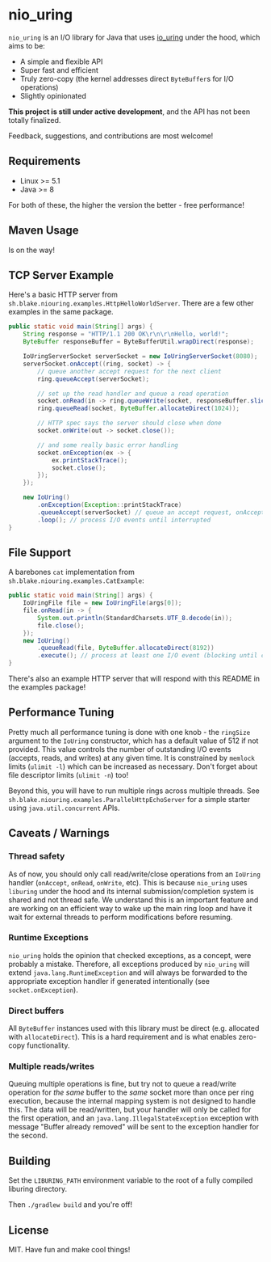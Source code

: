 # nio_uring

`nio_uring` is an I/O library for Java that uses [io_uring](https://en.wikipedia.org/wiki/Io_uring) under the hood, which aims to be:

* A simple and flexible API
* Super fast and efficient
* Truly zero-copy (the kernel addresses direct `ByteBuffer`s for I/O operations)
* Slightly opinionated

**This project is still under active development**, and the API has not been totally finalized.

Feedback, suggestions, and contributions are most welcome!

## Requirements
* Linux >= 5.1
* Java >= 8

For both of these, the higher the version the better - free performance!

## Maven Usage

Is on the way!

## TCP Server Example

Here's a basic HTTP server from `sh.blake.niouring.examples.HttpHelloWorldServer`. There are a few other examples in the same package.

```java
public static void main(String[] args) {
    String response = "HTTP/1.1 200 OK\r\n\r\nHello, world!";
    ByteBuffer responseBuffer = ByteBufferUtil.wrapDirect(response);

    IoUringServerSocket serverSocket = new IoUringServerSocket(8080);
    serverSocket.onAccept((ring, socket) -> {
        // queue another accept request for the next client
        ring.queueAccept(serverSocket);

        // set up the read handler and queue a read operation
        socket.onRead(in -> ring.queueWrite(socket, responseBuffer.slice()));
        ring.queueRead(socket, ByteBuffer.allocateDirect(1024));

        // HTTP spec says the server should close when done
        socket.onWrite(out -> socket.close());

        // and some really basic error handling
        socket.onException(ex -> {
            ex.printStackTrace();
            socket.close();
        });
    });

    new IoUring()
        .onException(Exception::printStackTrace)
        .queueAccept(serverSocket) // queue an accept request, onAccept will be called when a socket connects
        .loop(); // process I/O events until interrupted
}
```

## File Support

A barebones `cat` implementation from `sh.blake.niouring.examples.CatExample`:
```java
public static void main(String[] args) {
    IoUringFile file = new IoUringFile(args[0]);
    file.onRead(in -> {
        System.out.println(StandardCharsets.UTF_8.decode(in));
        file.close();
    });
    new IoUring()
        .queueRead(file, ByteBuffer.allocateDirect(8192))
        .execute(); // process at least one I/O event (blocking until complete)
}
```

There's also an example HTTP server that will respond with this README in the examples package!

## Performance Tuning

Pretty much all performance tuning is done with one knob - the `ringSize` argument to the `IoUring` constructor, which has a default value of 512 if not provided. This value controls the number of outstanding I/O events (accepts, reads, and writes) at any given time. It is constrained by `memlock` limits (`ulimit -l`) which can be increased as necessary. Don't forget about file descriptor limits (`ulimit -n`) too!

Beyond this, you will have to run multiple rings across multiple threads. See `sh.blake.niouring.examples.ParallelHttpEchoServer` for a simple starter using `java.util.concurrent` APIs.

## Caveats / Warnings

### Thread safety

As of now, you should only call read/write/close operations from an `IoUring` handler (`onAccept`, `onRead`, `onWrite`, etc). This is because `nio_uring` uses `liburing` under the hood and its internal submission/completion system is shared and not thread safe. We understand this is an important feature and are working on an efficient way to wake up the main ring loop and have it wait for external threads to perform modifications before resuming.

### Runtime Exceptions

`nio_uring` holds the opinion that checked exceptions, as a concept, were probably a mistake. Therefore, all exceptions produced by `nio_uring` will extend `java.lang.RuntimeException` and will always be forwarded to the appropriate exception handler if generated intentionally (see `socket.onException`).

### Direct buffers

All `ByteBuffer` instances used with this library must be direct (e.g. allocated with `allocateDirect`). This is a hard requirement and is what enables zero-copy functionality.

### Multiple reads/writes
Queuing multiple operations is fine, but try not to queue a read/write operation for _the same_ buffer to the _same_ socket more than once per ring execution, because the internal mapping system is not designed to handle this. The data will be read/written, but your handler will only be called for the first operation, and an `java.lang.IllegalStateException` exception with message "Buffer already removed" will be sent to the exception handler for the second.

## Building

Set the `LIBURING_PATH` environment variable to the root of a fully compiled liburing directory.

Then `./gradlew build` and you're off!

## License

MIT. Have fun and make cool things!
